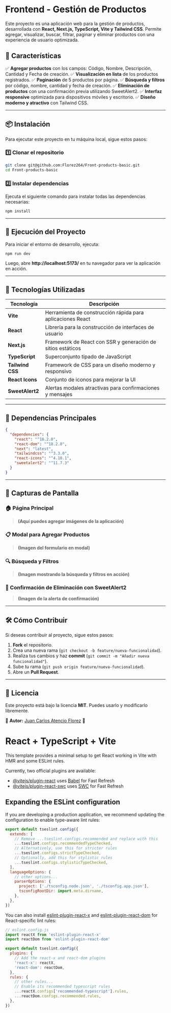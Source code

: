 # Frontend - Gestión de Productos

Este proyecto es una aplicación web para la gestión de productos, desarrollada con **React, Next.js, TypeScript, Vite y Tailwind CSS**. Permite agregar, visualizar, buscar, filtrar, paginar y eliminar productos con una experiencia de usuario optimizada.

## 🚀 Características

✅ **Agregar productos** con los campos: Código, Nombre, Descripción, Cantidad y Fecha de creación.
✅ **Visualización en lista** de los productos registrados.
✅ **Paginación** de 5 productos por página.
✅ **Búsqueda y filtros** por código, nombre, cantidad y fecha de creación.
✅ **Eliminación de productos** con una confirmación previa utilizando SweetAlert2.
✅ **Interfaz responsive** optimizada para dispositivos móviles y escritorio.
✅ **Diseño moderno y atractivo** con Tailwind CSS.

---

## 📦 Instalación

Para ejecutar este proyecto en tu máquina local, sigue estos pasos:

### 1️⃣ Clonar el repositorio
```bash
git clone git@github.com:Florez264/Front-products-basic.git
cd Front-products-basic
```

### 2️⃣ Instalar dependencias
Ejecuta el siguiente comando para instalar todas las dependencias necesarias:
```bash
npm install
```

---

## 🚀 Ejecución del Proyecto
Para iniciar el entorno de desarrollo, ejecuta:
```bash
npm run dev
```
Luego, abre **http://localhost:5173/** en tu navegador para ver la aplicación en acción.

---

## 📌 Tecnologías Utilizadas

| Tecnología  | Descripción |
|-------------|------------|
| **Vite** | Herramienta de construcción rápida para aplicaciones React |
| **React** | Librería para la construcción de interfaces de usuario |
| **Next.js** | Framework de React con SSR y generación de sitios estáticos |
| **TypeScript** | Superconjunto tipado de JavaScript |
| **Tailwind CSS** | Framework de CSS para un diseño moderno y responsivo |
| **React Icons** | Conjunto de iconos para mejorar la UI |
| **SweetAlert2** | Alertas modales atractivas para confirmaciones y mensajes |

---

## 📌 Dependencias Principales
```json
{
  "dependencies": {
    "react": "^18.2.0",
    "react-dom": "^18.2.0",
    "next": "latest",
    "tailwindcss": "^3.3.0",
    "react-icons": "^4.10.1",
    "sweetalert2": "^11.7.3"
  }
}
```

---

## 📸 Capturas de Pantalla

### 🏠 Página Principal
> **(Aquí puedes agregar imágenes de la aplicación)**

### 📋 Modal para Agregar Productos
> **(Imagen del formulario en modal)**

### 🔍 Búsqueda y Filtros
> **(Imagen mostrando la búsqueda y filtros en acción)**

### 🚮 Confirmación de Eliminación con SweetAlert2
> **(Imagen de la alerta de confirmación)**

---

## 🛠️ Cómo Contribuir
Si deseas contribuir al proyecto, sigue estos pasos:

1. **Fork** el repositorio.
2. Crea una nueva rama (`git checkout -b feature/nueva-funcionalidad`).
3. Realiza tus cambios y haz **commit** (`git commit -m "Añadir nueva funcionalidad"`).
4. Sube tu rama (`git push origin feature/nueva-funcionalidad`).
5. Abre un **Pull Request**.

---

## 📄 Licencia
Este proyecto está bajo la licencia **MIT**. Puedes usarlo y modificarlo libremente.

📌 **Autor:** [Juan Carlos Atencio Florez](https://github.com/Florez264) 🚀





# React + TypeScript + Vite

This template provides a minimal setup to get React working in Vite with HMR and some ESLint rules.

Currently, two official plugins are available:

- [@vitejs/plugin-react](https://github.com/vitejs/vite-plugin-react/blob/main/packages/plugin-react/README.md) uses [Babel](https://babeljs.io/) for Fast Refresh
- [@vitejs/plugin-react-swc](https://github.com/vitejs/vite-plugin-react-swc) uses [SWC](https://swc.rs/) for Fast Refresh

## Expanding the ESLint configuration

If you are developing a production application, we recommend updating the configuration to enable type-aware lint rules:

```js
export default tseslint.config({
  extends: [
    // Remove ...tseslint.configs.recommended and replace with this
    ...tseslint.configs.recommendedTypeChecked,
    // Alternatively, use this for stricter rules
    ...tseslint.configs.strictTypeChecked,
    // Optionally, add this for stylistic rules
    ...tseslint.configs.stylisticTypeChecked,
  ],
  languageOptions: {
    // other options...
    parserOptions: {
      project: ['./tsconfig.node.json', './tsconfig.app.json'],
      tsconfigRootDir: import.meta.dirname,
    },
  },
})
```

You can also install [eslint-plugin-react-x](https://github.com/Rel1cx/eslint-react/tree/main/packages/plugins/eslint-plugin-react-x) and [eslint-plugin-react-dom](https://github.com/Rel1cx/eslint-react/tree/main/packages/plugins/eslint-plugin-react-dom) for React-specific lint rules:

```js
// eslint.config.js
import reactX from 'eslint-plugin-react-x'
import reactDom from 'eslint-plugin-react-dom'

export default tseslint.config({
  plugins: {
    // Add the react-x and react-dom plugins
    'react-x': reactX,
    'react-dom': reactDom,
  },
  rules: {
    // other rules...
    // Enable its recommended typescript rules
    ...reactX.configs['recommended-typescript'].rules,
    ...reactDom.configs.recommended.rules,
  },
})
```
